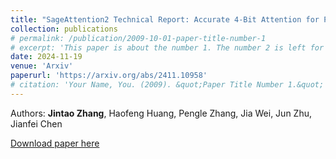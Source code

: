 ```yaml
---
title: "SageAttention2 Technical Report: Accurate 4-Bit Attention for Plug-and-play Inference Acceleration"
collection: publications
# permalink: /publication/2009-10-01-paper-title-number-1
# excerpt: 'This paper is about the number 1. The number 2 is left for future work.'
date: 2024-11-19
venue: 'Arxiv'
paperurl: 'https://arxiv.org/abs/2411.10958'
# citation: 'Your Name, You. (2009). &quot;Paper Title Number 1.&quot; <i>Journal 1</i>. 1(1).'
---
```

<!-- This paper is about the number 1. The number 2 is left for future work. -->
Authors: **Jintao Zhang**, Haofeng Huang, Pengle Zhang, Jia Wei, Jun Zhu, Jianfei Chen

[Download paper here](https://arxiv.org/abs/2411.10958)

<!-- Recommended citation: Your Name, You. (2009). "Paper Title Number 1." <i>Journal 1</i>. 1(1). -->